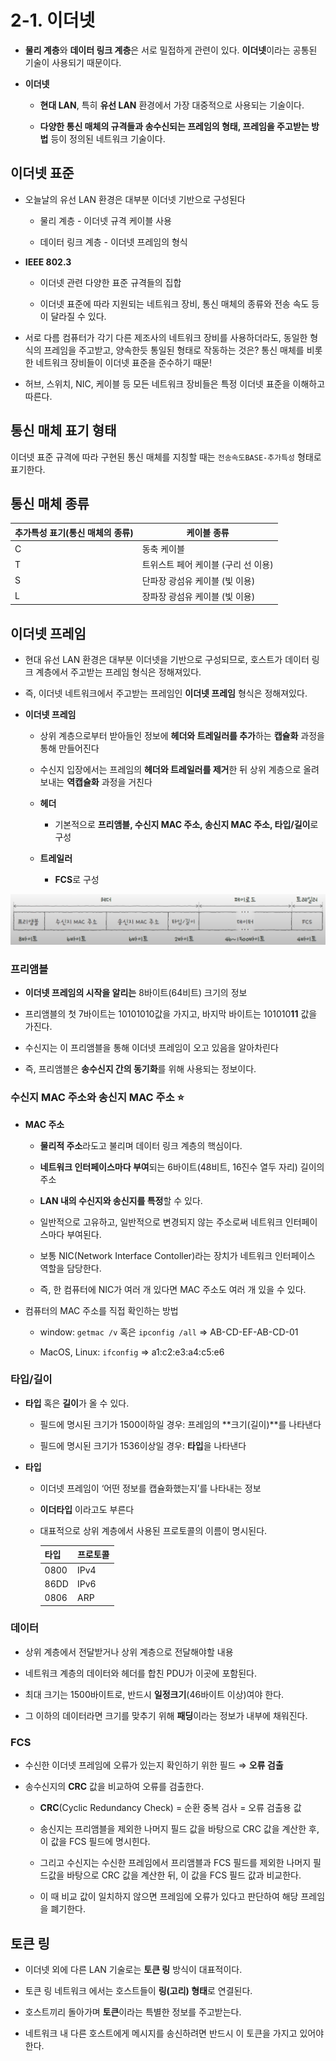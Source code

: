 # 2-1. 이더넷

- **물리 계층**와 **데이터 링크 계층**은 서로 밀접하게 관련이 있다. **이더넷**이라는 공통된 기술이 사용되기 때문이다.
  
- **이더넷**
    - **현대 LAN**, 특히 **유선 LAN** 환경에서 가장 대중적으로 사용되는 기술이다.
      
    - **다양한 통신 매체의 규격들과 송수신되는 프레임의 형태, 프레임을 주고받는 방법** 등이 정의된 네트워크 기술이다.

## 이더넷 표준

- 오늘날의 유선 LAN 환경은 대부분 이더넷 기반으로 구성된다
  
    - 물리 계층 - 이더넷 규격 케이블 사용
  
    - 데이터 링크 계층 - 이더넷 프레임의 형식
      
- **IEEE 802.3**
  
    - 이더넷 관련 다양한 표준 규격들의 집합
  
    - 이더넷 표준에 따라 지원되는 네트워크 장비, 통신 매체의 종류와 전송 속도 등이 달라질 수 있다.
      
- 서로 다름 컴퓨터가 각기 다른 제조사의 네트워크 장비를 사용하더라도, 동일한 형식의 프레임을 주고받고, 양속한듯 통일된 형태로 작동하는 것은? 통신 매체를 비롯한 네트워크 장비들이 이더넷 표준을 준수하기 때문!
  
- 허브, 스위치, NIC, 케이블 등 모든 네트워크 장비들은 특정 이더넷 표준을 이해하고 따른다.

## 통신 매체 표기 형태

이더넷 표준 규격에 따라 구현된 통신 매체를 지칭할 때는 `전송속도BASE-추가특성` 형태로 표기한다.

## 통신 매체 종류

| 추가특성 표기(통신 매체의 종류) | 케이블 종류 |
| --- | --- |
| C | 동축 케이블 |
| T | 트위스트 페어 케이블 (구리 선 이용) |
| S | 단파장 광섬유 케이블 (빛 이용) |
| L | 장파장 광섬유 케이블 (빛 이용) |

## 이더넷 프레임

- 현대 유선 LAN 환경은 대부분 이더넷을 기반으로 구성되므로, 호스트가 데이터 링크 계층에서 주고받는 프레임 형식은 정해져있다.
- 즉, 이더넷 네트워크에서 주고받는 프레임인 **이더넷 프레임** 형식은 정해져있다.

- **이더넷 프레임**
      
    - 상위 계층으로부터 받아들인 정보에 **헤더와 트레일러를 추가**하는 **캡슐화** 과정을 통해 만들어진다
      
    - 수신지 입장에서는 프레임의 **헤더와 트레일러를 제거**한 뒤 상위 계층으로 올려보내는 **역캡슐화** 과정을 거친다
 
    - **헤더**
        - 기본적으로 **프리앰블, 수신지 MAC 주소, 송신지 MAC 주소, 타입/길이**로 구성
          
    - **트레일러**
        - **FCS**로 구성

![이더넷 프레임](/Network/image/2.png)

### 프리앰블

- **이더넷 프레임의 시작을 알리는** 8바이트(64비트) 크기의 정보
  
- 프리앰블의 첫 7바이트는 10101010값을 가지고, 바지막 바이트는 101010**11** 값을 가진다.

- 수신지는 이 프리앰블을 통해 이더넷 프레임이 오고 있음을 알아차린다

- 즉, 프리앰블은 **송수신지 간의 동기화**를 위해 사용되는 정보이다.
  

### 수신지 MAC **주소와 송신지 MAC 주소** ⭐

- **MAC 주소**
      
    - **물리적 주소**라도고 불리며 데이터 링크 계층의 핵심이다.
      
    - **네트워크 인터페이스마다 부여**되는 6바이트(48비트, 16진수 열두 자리) 길이의 주소
      
    - **LAN 내의 수신지와 송신지를 특정**할 수 있다.
      
    - 일반적으로 고유하고, 일반적으로 변경되지 않는 주소로써 네트워크 인터페이스마다 부여된다.
      
    - 보통 NIC(Network Interface Contoller)라는 장치가 네트워크 인터페이스 역할을 담당한다.
      
    - 즉, 한 컴퓨터에 NIC가 여러 개 있다면 MAC 주소도 여러 개 있을 수 있다.
      
- 컴퓨터의 MAC 주소를 직접 확인하는 방법

    - window: `getmac /v` 혹은 `ipconfig /all` ⇒ AB-CD-EF-AB-CD-01
  
    - MacOS, Linux: `ifconfig` ⇒ a1:c2:e3:a4:c5:e6

### 타입/길이

- **타입** 혹은 **길이**가 올 수 있다.
  
    - 필드에 명시된 크기가 1500이하일 경우: 프레임의 **크기(길이)**를 나타낸다
  
    - 필드에 명시된 크기가 1536이상일 경우: **타입**을 나타낸다
      
- **타입**
  
    - 이더넷 프레임이 ‘어떤 정보를 캡슐화했는지’를 나타내는 정보
  
    - **이더타입** 이라고도 부른다
  
    - 대표적으로 상위 계층에서 사용된 프로토콜의 이름이 명시된다.
        
        
        | 타입 | 프로토콜 |
        | --- | --- |
        | 0800 | IPv4 |
        | 86DD | IPv6 |
        | 0806 | ARP |

### 데이터

- 상위 계층에서 전달받거나 상위 계층으로 전달해야할 내용
      
- 네트워크 계층의 데이터와 헤더를 합친 PDU가 이곳에 포함된다.
      
- 최대 크기는 1500바이트로, 반드시 **일정크기**(46바이트 이상)여야 한다.
      
- 그 이하의 데이터라면 크기를 맞추기 위해 **패딩**이라는 정보가 내부에 채워진다.

### FCS

- 수신한 이더넷 프레임에 오류가 있는지 확인하기 위한 필드 ⇒ **오류 검출**
  
- 송수신지의 **CRC** 값을 비교하여 오류를 검출한다.
      
    - **CRC**(Cyclic Redundancy Check) = 순환 중복 검사 = 오류 검출용 값
      
    - 송신지는 프리앰블을 제외한 나머지 필드 값을 바탕으로 CRC 값을 계산한 후, 이 값을 FCS 필드에 명시힌다.
      
    - 그리고 수신지는 수신한 프레임에서 프리앰블과 FCS 필드를 제외한 나머지 필드값을 바탕으로 CRC 값을 계산한 뒤, 이 값을 FCS 필드 값과 비교한다.
      
    - 이 때 비교 값이 일치하지 않으면 프레임에 오류가 있다고 판단하여 해당 프레임을 폐기한다.

## 토큰 링

- 이더넷 외에 다른 LAN 기술로는 **토큰 링** 방식이 대표적이다.
      
- 토큰 링 네트워크 에서는 호스트들이 **링(고리) 형태**로 연결된다.
- 호스트끼리 돌아가며 **토큰**이라는 특별한 정보를 주고받는다.
- 네트워크 내 다른 호스트에게 메시지를 송신하려면 반드시 이 토큰을 가지고 있어야한다.
